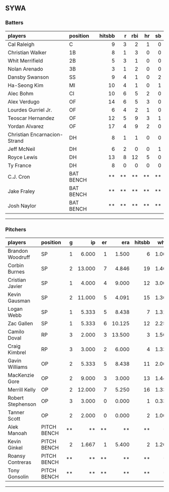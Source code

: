 ## SYWA

### Batters

 
|players                      |position  | hitsbb|  r| rbi| hr| sb| 
|:----------------------------|:---------|------:|--:|---:|--:|--:| 
|Cal Raleigh                  |C         |      9|  3|   2|  1|  0| 
|Christian Walker             |1B        |      8|  1|   3|  0|  0| 
|Whit Merrifield              |2B        |      5|  3|   1|  0|  0| 
|Nolan Arenado                |3B        |      3|  1|   2|  0|  0| 
|Dansby Swanson               |SS        |      9|  4|   1|  0|  2| 
|Ha-Seong Kim                 |MI        |     10|  4|   1|  0|  1| 
|Alec Bohm                    |CI        |     10|  6|   5|  2|  0| 
|Alex Verdugo                 |OF        |     14|  6|   5|  3|  0| 
|Lourdes Gurriel Jr.          |OF        |      6|  4|   2|  1|  0| 
|Teoscar Hernandez            |OF        |     12|  5|   9|  3|  1| 
|Yordan Alvarez               |OF        |     17|  4|   9|  2|  0| 
|Christian Encarnacion-Strand |DH        |      8|  1|   1|  0|  0| 
|Jeff McNeil                  |DH        |      6|  2|   0|  0|  1| 
|Royce Lewis                  |DH        |     13|  8|  12|  5|  0| 
|Ty France                    |DH        |      8|  0|   0|  0|  0| 
|C.J. Cron                    |BAT BENCH |     **| **|  **| **| **| 
|Jake Fraley                  |BAT BENCH |     **| **|  **| **| **| 
|Josh Naylor                  |BAT BENCH |     **| **|  **| **| **| 


* * *

### Pitchers

 
|players           |position    |  g|     ip| er|    era| hitsbb|  whip| so|  w| sv| 
|:-----------------|:-----------|--:|------:|--:|------:|------:|-----:|--:|--:|--:| 
|Brandon Woodruff  |SP          |  1|  6.000|  1|  1.500|      6| 1.000| 11|  1|  0| 
|Corbin Burnes     |SP          |  2| 13.000|  7|  4.846|     19| 1.462| 12|  0|  0| 
|Cristian Javier   |SP          |  1|  4.000|  4|  9.000|     12| 3.000|  4|  0|  0| 
|Kevin Gausman     |SP          |  2| 11.000|  5|  4.091|     15| 1.364| 15|  1|  0| 
|Logan Webb        |SP          |  1|  5.333|  5|  8.438|      7| 1.312|  1|  0|  0| 
|Zac Gallen        |SP          |  1|  5.333|  6| 10.125|     12| 2.250|  3|  0|  0| 
|Camilo Doval      |RP          |  3|  2.000|  3| 13.500|      3| 1.500|  2|  0|  2| 
|Craig Kimbrel     |RP          |  3|  3.000|  2|  6.000|      4| 1.333|  2|  0|  2| 
|Gavin Williams    |OP          |  2|  5.333|  5|  8.438|     11| 2.062|  5|  0|  0| 
|MacKenzie Gore    |OP          |  2|  9.000|  3|  3.000|     13| 1.444|  6|  1|  0| 
|Merrill Kelly     |OP          |  2| 12.000|  7|  5.250|     16| 1.333| 13|  0|  0| 
|Robert Stephenson |OP          |  3|  3.000|  0|  0.000|      1| 0.333|  4|  0|  0| 
|Tanner Scott      |OP          |  2|  2.000|  0|  0.000|      2| 1.000|  1|  0|  1| 
|Alek Manoah       |PITCH BENCH | **|     **| **|     **|     **|    **| **| **| **| 
|Kevin Ginkel      |PITCH BENCH |  2|  1.667|  1|  5.400|      2| 1.200|  3|  0|  1| 
|Roansy Contreras  |PITCH BENCH | **|     **| **|     **|     **|    **| **| **| **| 
|Tony Gonsolin     |PITCH BENCH | **|     **| **|     **|     **|    **| **| **| **| 


* * *


